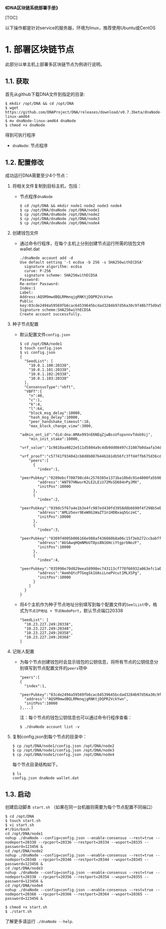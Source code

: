 **《DNA区块链系统部署手册》**

[TOC]

以下操作都是针对service的服务器，环境为linux，推荐使用Ubuntu或CentOS

# 1. 部署区块链节点

此部分以单主机上部署多区块链节点为例进行说明。
  
## 1.1. 获取

首先从github下载DNA文件到指定的目录:
```shell
$ mkdir /opt/DNA && cd /opt/DNA
$ wget https://github.com/DNAProject/DNA/releases/download/v0.7.3beta/dnaNode-linux-amd64
$ mv dnaNode-linux-amd64 dnaNode
$ chmod +x dnaNode
```

得到可执行程序

* `dnaNode`: 节点程序

## 1.2. 配置修改

成功运行DNA需要至少4个节点：

1. 将相关文件复制到目标主机，包括：
    - 节点程序`dnaNode`
      ```shell
      $ cd /opt/DNA && mkdir node1 node2 node3 node4 
      $ cp /opt/DNA/dnaNode /opt/DNA/node1
      $ cp /opt/DNA/dnaNode /opt/DNA/node2
      $ cp /opt/DNA/dnaNode /opt/DNA/node3
      $ cp /opt/DNA/dnaNode /opt/DNA/node4
      ```

2. 创建钱包文件
    - 通过命令行程序，在每个主机上分别创建节点运行所需的钱包文件wallet.dat 

      ```shell
      ./dnaNode account add -d
      Use default setting '-t ecdsa -b 256 -s SHA256withECDSA'
        signature algorithm: ecdsa
        curve: P-256
        signature scheme: SHA256withECDSA
      Password:
      Re-enter Password:
      Index:1
      Label:
      Address:AQSM9mwdBQLRMmnqjgRNKtjDQPR2VckYwn
      Public key:03cde2494a59569fb6cac64539645bcdad3284b97d56a30c9f48b7f5d9a511c58d
      Signature scheme:SHA256withECDSA
      Create account successfully.

      ```

3. 种子节点配置

    - 默认配置文件`config.json`

      ```shell
      $ cd /opt/DNA/node1
      $ touch config.json
      $ vi config.json
      {
        "SeedList": [
          "10.0.1.100:20338",
          "10.0.1.101:20338",
          "10.0.1.102:20338",
          "10.0.1.103:20338"
        ],
        "ConsensusType":"vbft",
        "VBFT":{
          "n":40,
          "c":1,
          "k":4,
          "l":64,
          "block_msg_delay":10000,
          "hash_msg_delay":10000,
          "peer_handshake_timeout":10,
          "max_block_change_view":3000,
          "admin_ont_id":"did:dna:AMAx993nE6NEqZjwBssUfopxnnvTdob9ij",
          "min_init_stake":10000,
          "vrf_value":"1c9810aa9822e511d5804a9c4db9dd08497c31087b0daafa34d768a3253441fa20515e2f30f81741102af0ca3cefc4818fef16adb825fbaa8cad78647f3afb590e",
          "vrf_proof":"c57741f934042cb8d8b087b44b161db56fc3ffd4ffb675d36cd09f83935be853d8729f3f5298d12d6fd28d45dde515a4b9d7f67682d182ba5118abf451ff1988",
          "peers":[
            {
              "index":1,
              "peerPubkey":"0289ebcf708798cd4c2570385e1371ba10bdc91e4800fa5b98a9b276eab9300f10",
              "address":"ANT97HNwurK2LE2LEiU72MsSD684nPyJMX",
              "initPos":10000
            },
            {
              "index":2,
              "peerPubkey":"039dc5f67a4e1b3e4fc907ed430fd3958d8b6690f4f298b5e041697bd5be77f3e8",
              "address":"AMLU5evr9EeW8G1WaZT1n1HDBxaq5GczeC",
              "initPos":10000
            },
            {
              "index":3,
              "peerPubkey":"0369f4005b006166e988af436860b8a06c15f3eb272ccbabff175e067e6bba88d7",
              "address":"AbSAwqHQmNMoUT8ps8N16HciYtgprbNozF",
              "initPos":10000
            },
            {
              "index":4,
              "peerPubkey":"035998e70d829eea58998ec743113cf778f66932a063efc1a0a0496717c4a0d93d",
              "address":"AemhQtcPTGegSk1UAsiLnePVcut1MLXSPg",
              "initPos":10000
            }
          ]
        }
      }
      ```

    - 将4个主机作为种子节点地址分别填写到每个配置文件的`SeelList`中，格式为`节点IP地址 + 节点NodePort`，默认节点端口20338
      ```shell
      "SeedList": [
        "10.23.227.249:20338",
        "10.23.227.249:20348",
        "10.23.227.249:20358",
        "10.23.227.249:20368"
      ]
      ```

4. 记账人配置
    - 为每个节点创建钱包时会显示钱包的公钥信息，将所有节点的公钥信息分别填写到节点配置文件的`peers`项中
    
      ```shell
      "peers":[
      {
        "index":1,
        "peerPubkey":"03cde2494a59569fb6cac64539645bcdad3284b97d56a30c9f48b7f5d9a511c58d",
        "address":"AQSM9mwdBQLRMmnqjgRNKtjDQPR2VckYwn",
        "initPos":10000
      },...]
      ```
        注：每个节点的钱包公钥信息也可以通过命令行程序查看：
    
        `$ ./dnaNode account list -v` 

5. 复制config.json到每个节点的目录中：

      ```shell
      $ cp /opt/DNA/node1/config.json /opt/DNA/node2
      $ cp /opt/DNA/node1/config.json /opt/DNA/node3
      $ cp /opt/DNA/node1/config.json /opt/DNA/node4
      ```    

    每个节点目录结构如下，

    ```shell
    $ ls
    config.json dnaNode wallet.dat
    ```
## 1.3. 启动

创建启动脚本 `start.sh` （如果在同一台机器则需要为每个节点配置不同端口）

```shell
$ cd /opt/DNA
$ touch start.sh
$ vi start.sh
#!/bin/bash
cd /opt/DNA/node1
nohup ./dnaNode --config=config.json --enable-consensus --rest=true --nodeport=20338 --rpcport=20336 --restport=20334 --wsport=20335 --password=123456 &
cd /opt/DNA/node2
nohup ./dnaNode --config=config.json --enable-consensus --rest=true --nodeport=20348 --rpcport=20346 --restport=20344 --wsport=20345 --password=123456 &
cd /opt/DNA/node3
nohup ./dnaNode --config=config.json --enable-consensus --rest=true --nodeport=20338 --rpcport=20356 --restport=20354 --wsport=20355 --password=123456 &
cd /opt/DNA/node4
nohup ./dnaNode --config=config.json --enable-consensus --rest=true --nodeport=20368 --rpcport=20366 --restport=20364 --wsport=20365 --password=123456 &

$ chmod +x start.sh
$ ./start.sh
```

了解更多请运行 `./dnaNode --help`.